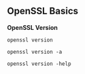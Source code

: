 ## OpenSSL Basics

**OpenSSL Version**

``openssl version``

``openssl version -a``

``openssl version -help``
